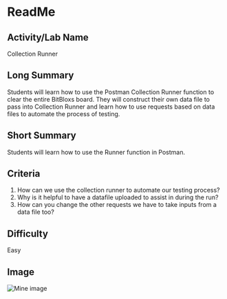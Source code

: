 # ReadMe

## Activity/Lab Name

Collection Runner

## Long Summary

Students will learn how to use the Postman Collection Runner function to clear the entire BitBloxs board. They will construct their own data file to pass into Collection Runner and learn how to use requests based on data files to automate the process of testing.

## Short Summary

Students will learn how to use the Runner function in Postman.

## Criteria

1. How can we use the collection runner to automate our testing process?
2. Why is it helpful to have a datafile uploaded to assist in during the run?
3. How can you change the other requests we have to take inputs from a data file too?

## Difficulty

Easy

## Image

![Mine image](https://images.pexels.com/photos/171198/pexels-photo-171198.jpeg?auto=compress&cs=tinysrgb&dpr=3&h=750&w=1260)

